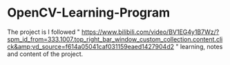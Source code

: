 # OpenCV-Learning-Program
The project is I followed " https://www.bilibili.com/video/BV1EG4y1B7Wz/?spm_id_from=333.1007.top_right_bar_window_custom_collection.content.click&amp;vd_source=f614a05041caf031159eaed1427904d2 " learning, notes and content of the project.
